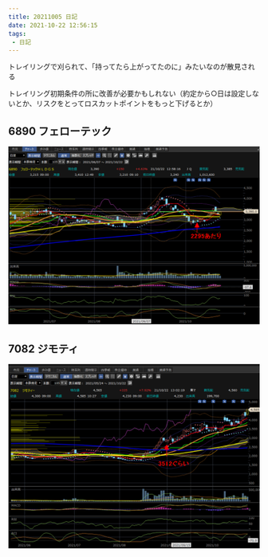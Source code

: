 ```yaml
---
title: 20211005 日記
date: 2021-10-22 12:56:15
tags:
 - 日記
---
```


トレイリングで刈られて、「持ってたら上がってたのに」みたいなのが散見される

トレイリング初期条件の所に改善が必要かもしれない（約定から○日は設定しないとか、リスクをとってロスカットポイントをもっと下げるとか）

## 6890 フェローテック

![i](/kab/img/20211022d001.png)

## 7082 ジモティ

![i](/kab/img/20211022d002.png)

